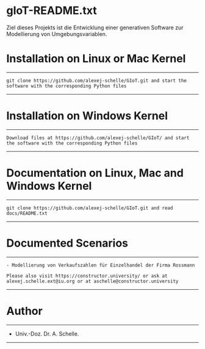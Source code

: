 # gIoT-README.txt

Ziel dieses Projekts ist die Entwicklung einer generativen Software zur Modellierung von Umgebungsvariablen. 

# Installation on Linux or Mac Kernel
**************************************************************************************************************************************
    git clone https://github.com/alexej-schelle/GIoT.git and start the software with the corresponding Python files
**************************************************************************************************************************************

# Installation on Windows Kernel
**************************************************************************************************************************************
    Download files at https://github.com/alexej-schelle/GIoT/ and start the software with the corresponding Python files
**************************************************************************************************************************************

# Documentation on Linux, Mac and Windows Kernel
**************************************************************************************************************************************
    git clone https://github.com/alexej-schelle/GIoT.git and read docs/README.txt
**************************************************************************************************************************************

# Documented Scenarios
**************************************************************************************************************************************

    - Modellierung von Verkaufszahlen für Einzelhandel der Firma Rossmann 

    Please also visit https://constructor.university/ or ask at alexej.schelle.ext@iu.org or at aschelle@constructor.university

**************************************************************************************************************************************

# Author
**************************************************************************************************************************************

   - Univ.-Doz. Dr. A. Schelle.
  
**************************************************************************************************************************************

